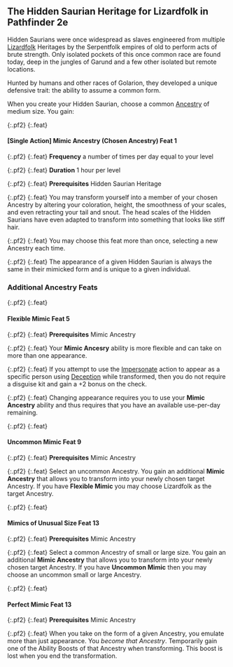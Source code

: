 
## The Hidden Saurian Heritage for Lizardfolk in Pathfinder 2e

Hidden Saurians were once widespread as slaves engineered from multiple
[Lizardfolk](https://2e.aonprd.com/Ancestries.aspx?ID=15)
Heritages by the Serpentfolk empires of old to perform acts
of brute strength. Only isolated pockets of this once common race are
found today, deep in the jungles of Garund and a few other isolated but
remote locations.

Hunted by humans and other races of Golarion, they developed a unique
defensive trait: the ability to assume a common form.

When you create your Hidden Saurian, choose a common
[Ancestry](https://2e.aonprd.com/Ancestries.aspx) of medium
size. You gain:

{:.pf2}
{:.feat}
#### <span class="one-action">[Single Action]</span> Mimic Ancestry (Chosen Ancestry) <span class="level">Feat 1</span>

{:.pf2}
{:.feat}
**Frequency** a number of times per day equal to your level

{:.pf2}
{:.feat}
**Duration** 1 hour per level

{:.pf2}
{:.feat}
**Prerequisites** Hidden Saurian Heritage

{:.pf2}
{:.feat}
You may
transform yourself into a member of your chosen Ancestry by altering your
coloration, height, the smoothness of your scales, and even retracting your
tail and snout. The head scales of the Hidden Saurians have even adapted to
transform into something that looks like stiff hair.

{:.pf2}
{:.feat}
You may choose this feat more than once, selecting a new Ancestry
each time.

{:.pf2}
{:.feat}
The appearance of a given Hidden Saurian is always the same in their
mimicked form and is unique to a given individual.

### Additional Ancestry Feats

{:.pf2}
{:.feat}
#### Flexible Mimic <span class="level">Feat 5</span>

{:.pf2}
{:.feat}
**Prerequisites** Mimic Ancestry

{:.pf2}
{:.feat}
Your **Mimic Ancesry** ability is more flexible and can take on more than one
appearance.

{:.pf2}
{:.feat}
If you attempt to use the [Impersonate](https://2e.aonprd.com/Actions.aspx?ID=46)
action to appear as a specific person using
[Deception](https://2e.aonprd.com/Skills.aspx?ID=5)
while transformed, then you do not require
a disguise kit and gain a +2 bonus on the check.

{:.pf2}
{:.feat}
Changing appearance requires you to use your **Mimic Ancestry** ability
and thus requires that you have an available use-per-day
remaining.

{:.pf2}
{:.feat}
#### Uncommon Mimic <span class="level">Feat 9</span>

{:.pf2}
{:.feat}
**Prerequisites** Mimic Ancestry

{:.pf2}
{:.feat}
Select an uncommon Ancestry. You gain an additional **Mimic Ancestry**
that allows you to transform into your newly chosen target Ancestry. If you have
**Flexible Mimic** you may choose Lizardfolk as the target Ancestry.

{:.pf2}
{:.feat}
#### Mimics of Unusual Size <span class="level">Feat 13</span>

{:.pf2}
{:.feat}
**Prerequisites** Mimic Ancestry

{:.pf2}
{:.feat}
Select a common Ancestry of small or large size. You
gain an additional **Mimic Ancestry** that allows you to transform into your
newly chosen target Ancestry. If you have **Uncommon Mimic** then you may
choose an uncommon small or large Ancestry.

{:.pf2}
{:.feat}
#### Perfect Mimic <span class="level">Feat 13</span>

{:.pf2}
{:.feat}
**Prerequisites** Mimic Ancestry

{:.pf2}
{:.feat}
When you take on the form of a given Ancestry, you emulate more
than just appearance. You *become that Ancestry*. Temporarily gain
one of the Ability Boosts of that Ancestry when transforming.
This boost is lost when you end the transformation.
